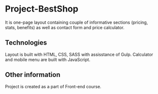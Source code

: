 # Project-BestShop

It is one-page layout containing couple of informative sections (pricing, stats, benefits) as well as contact form and price calculator.

## Technologies

Layout is built with HTML, CSS, SASS with assisstance of Gulp.
Calculator and mobile menu are built with JavaScript.

## Other information

Project is created as a part of Front-end course. 
